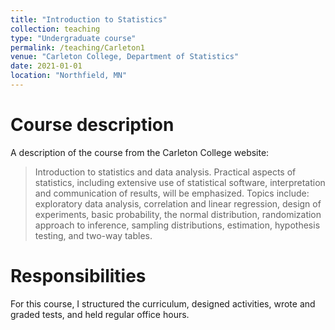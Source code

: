 ```yaml
---
title: "Introduction to Statistics"
collection: teaching
type: "Undergraduate course"
permalink: /teaching/Carleton1
venue: "Carleton College, Department of Statistics"
date: 2021-01-01
location: "Northfield, MN"
---
```


Course description
=====
A description of the course from the Carleton College website:

<blockquote> Introduction to statistics and data analysis. Practical aspects of statistics, including extensive use of statistical software, interpretation and communication of results, will be emphasized. Topics include: exploratory data analysis, correlation and linear regression, design of experiments, basic probability, the normal distribution, randomization approach to inference, sampling distributions, estimation, hypothesis testing, and two-way tables.</blockquote>

Responsibilities
=====
For this course, I structured the curriculum, designed activities, wrote and graded tests, and held regular office hours.
